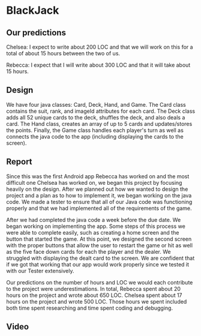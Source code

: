 # BlackJack

## Our predictions
Chelsea:
I expect to write about 200 LOC and that we will work on this for a total of about 15 hours between the two of us.

Rebecca:
I expect that I will write about 300 LOC and that it will take about 15 hours.

## Design
We have four java classes: Card, Deck, Hand, and Game. The Card class contains the suit, rank, and imageId attributes for each card. The Deck class adds all 52 unique cards to the deck, shuffles the deck, and also deals a card. The Hand class, creates an array of up to 5 cards and updates/stores the points. Finally, the Game class handles each player's turn as well as connects the java code to the app (including displaying the cards to the screen).

## Report

Since this was the first Android app Rebecca has worked on and the most difficult one Chelsea has worked on, we began this project by focusing heavily on the design. After we planned out how we wanted to design the project and a plan as to how to implement it, we began working on the java code. We made a tester to ensure that all of our Java code was functioning properly and that we had implemented all of the requirements of the game. 

After we had completed the java code a week before the due date. We began working on implementing the app. Some steps of this process we were able to complete easily, such as creating a home screen and the button that started the game. At this point, we designed the second screen with the proper buttons that allow the user to restart the game or hit as well as the five face down cards for each the player and the dealer. We struggled with displaying the dealt card to the screen. We are confident that if we got that working that our app would work properly since we tested it with our Tester extensively. 

Our predictions on the number of hours and LOC we would each contribute to the project were underestimations. In total, Rebecca spent about 20 hours on the project and wrote about 650 LOC. Chelsea spent about 17 hours on the project and wrote 500 LOC. Those hours we spent included both time spent researching and time spent coding and debugging. 

## Video

